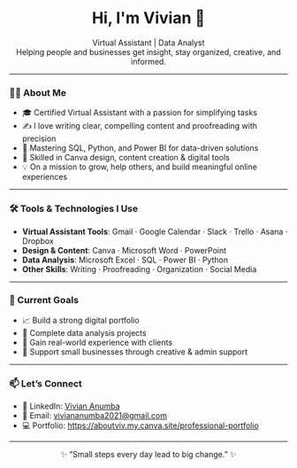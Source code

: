 <h1 align="center">Hi, I'm Vivian 👋</h1>

<p align="center">
 Virtual Assistant | Data Analyst <br>
Helping people and businesses get insight, stay organized, creative, and informed.
</p>

---

### 👩‍💻 About Me

- 🎓 Certified Virtual Assistant with a passion for simplifying tasks
- ✍️ I love writing clear, compelling content and proofreading with precision
- 🧠 Mastering SQL, Python, and Power BI for data-driven solutions
- 🎨 Skilled in Canva design, content creation & digital tools
- 💡 On a mission to grow, help others, and build meaningful online experiences

---

### 🛠️ Tools & Technologies I Use

- **Virtual Assistant Tools**: Gmail · Google Calendar · Slack · Trello · Asana · Dropbox
- **Design & Content**: Canva · Microsoft Word · PowerPoint
- **Data Analysis**: Microsoft Excel · SQL · Power BI · Python
- **Other Skills**: Writing · Proofreading · Organization · Social Media

---

### 🌱 Current Goals

- 📈 Build a strong digital portfolio
- 🧪 Complete data analysis projects
- 🤝 Gain real-world experience with clients
- 🏡 Support small businesses through creative & admin support

---

### 📫 Let’s Connect

- 💼 LinkedIn: [Vivian Anumba](http://www.linkedin.com/in/vivian-anumba-a283a930a)
- 📧 Email: viviananumba2021@gmail.com
- 💻 Portfolio: https://aboutviv.my.canva.site/professional-portfolio
  
---

<p align="center">
✨ “Small steps every day lead to big change.” ✨
</p>

<!--
**Vivian-Anumba/Vivian-Anumba** is a ✨ _special_ ✨ repository because its `README.md` (this file) appears on your GitHub profile.

Here are some ideas to get you started:

- 🔭 I’m currently working on ...
- 🌱 I’m currently learning ...
- 👯 I’m looking to collaborate on ...
- 🤔 I’m looking for help with ...
- 💬 Ask me about ...
- 📫 How to reach me: ...
- 😄 Pronouns: ...
- ⚡ Fun fact: ...
-->
